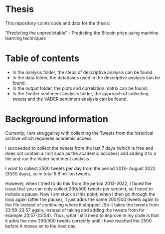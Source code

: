# Thesis

This repository coints code and data for the thesis: 

“Predicting the unpredictable” - Predicting the Bitcoin price using machine learning techniques


# Table of contents
- In the analysis folder, the steps of descriptive analysis can be found. 
- In the data folder, the databases used in the descriptive analysis can be found. 
- In the output folder, the plots and correlation matrix can be found.
- In the Twitter sentiment analysis folder, the approach of collecting tweets and the VADER sentiment analysis can be found. 


# Background information
Currently, I am struggeling with collecting the Tweets from the historical archive which requieres academic access. 

I succeeded to collect the tweets from the last 7 days (which is free and does not contain a limit such as the academic acccess) and adding it to a file and run the Vader sentiment analysis.

I want to collect 2500 tweets per day from the period 2013- August 2022 (3530 days), so in total 8.8 million tweets. 

However, when I tried to do this from the period 2013-2022, I faced the issue that you can only collect 200/500 tweets per second, so I need to include a pause. Now I am stuck at this point; when I then go through the loop again (after the pause), it just adds the same 200/500 tweets again to the file instead of continuing where it stopped. (So it takes the tweets from 23:59-23:57 again, instead of taking and adding the tweets from for example 23:57-23:54). Thus, what I still need to improve in my code is that it adds the new 200/500 tweets correctly until I have reached the 2500 before it moves on to the next day. 
